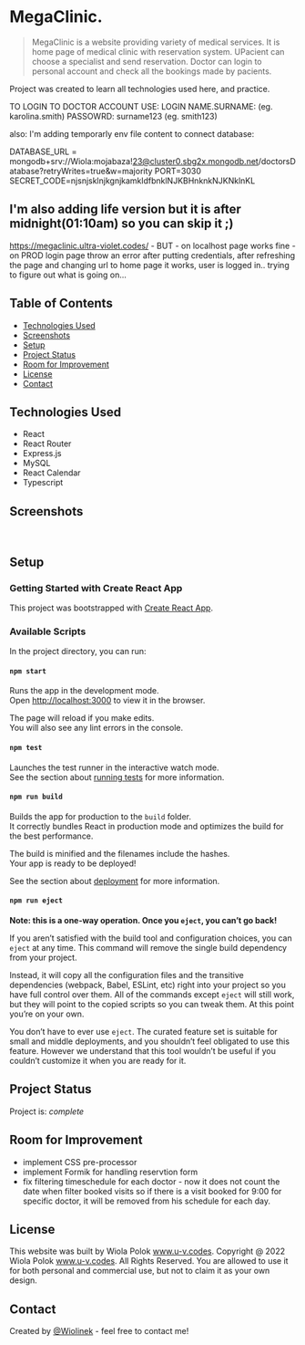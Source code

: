 # MegaClinic.

> MegaClinic is a website providing variety of medical services. It is home page of medical clinic with reservation system. UPacient can choose a specialist and send reservation. Doctor can login to personal account and check all the bookings made by pacients.

Project was created to learn all technologies used here, and practice.



TO LOGIN TO DOCTOR ACCOUNT USE:
LOGIN NAME.SURNAME: (eg. karolina.smith)
PASSOWRD: surname123 (eg. smith123)

also:
I'm adding temporarly env file content to connect database:

DATABASE_URL = mongodb+srv://Wiola:mojabaza!23@cluster0.sbg2x.mongodb.net/doctorsDatabase?retryWrites=true&w=majority
PORT=3030
SECRET_CODE=njsnjsklnjkgnjkamkldfbnklNJKBHnknkNJKNklnKL


## I'm also adding life version but it is after midnight(01:10am) so you can skip it ;)
https://megaclinic.ultra-violet.codes/ - BUT - on localhost page works fine - on PROD login page throw an error after putting credentials, after refreshing the page and changing url to home page it works, user is logged in.. trying to figure out what is going on...


## Table of Contents

- [Technologies Used](#technologies-used)
- [Screenshots](#screenshots)
- [Setup](#setup)
- [Project Status](#project-status)
- [Room for Improvement](#room-for-improvement)
- [License](#license)
- [Contact](#contact)

## Technologies Used

- React
- React Router
- Express.js
- MySQL
- React Calendar
- Typescript

## Screenshots

![]()
![]()

## Setup

### Getting Started with Create React App

This project was bootstrapped with [Create React App](https://github.com/facebook/create-react-app).

### Available Scripts

In the project directory, you can run:

#### `npm start`

Runs the app in the development mode.\
Open [http://localhost:3000](http://localhost:3000) to view it in the browser.

The page will reload if you make edits.\
You will also see any lint errors in the console.

#### `npm test`

Launches the test runner in the interactive watch mode.\
See the section about [running tests](https://facebook.github.io/create-react-app/docs/running-tests) for more information.

#### `npm run build`

Builds the app for production to the `build` folder.\
It correctly bundles React in production mode and optimizes the build for the best performance.

The build is minified and the filenames include the hashes.\
Your app is ready to be deployed!

See the section about [deployment](https://facebook.github.io/create-react-app/docs/deployment) for more information.

#### `npm run eject`

**Note: this is a one-way operation. Once you `eject`, you can’t go back!**

If you aren’t satisfied with the build tool and configuration choices, you can `eject` at any time. This command will remove the single build dependency from your project.

Instead, it will copy all the configuration files and the transitive dependencies (webpack, Babel, ESLint, etc) right into your project so you have full control over them. All of the commands except `eject` will still work, but they will point to the copied scripts so you can tweak them. At this point you’re on your own.

You don’t have to ever use `eject`. The curated feature set is suitable for small and middle deployments, and you shouldn’t feel obligated to use this feature. However we understand that this tool wouldn’t be useful if you couldn’t customize it when you are ready for it.

## Project Status

Project is: _complete_

## Room for Improvement

- implement CSS pre-processor
- implement Formik for handling reservtion form
- fix filtering timeschedule for each doctor - now it does not count the date when filter booked visits so if there is a visit booked for 9:00 for specific doctor, it will be removed from his schedule for each day.

## License

This website was built by Wiola Polok www.u-v.codes.
Copyright @ 2022 Wiola Polok www.u-v.codes. All Rights Reserved.
You are allowed to use it for both personal and commercial use, but not to claim it as your own design.

## Contact

Created by [@Wiolinek](https://github.com/Wiolinek) - feel free to contact me!
